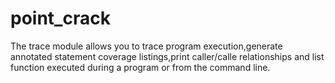 # point_crack
The trace module allows you to trace program execution,generate annotated statement coverage listings,print caller/calle relationships and list function executed during a program or from the command line.
